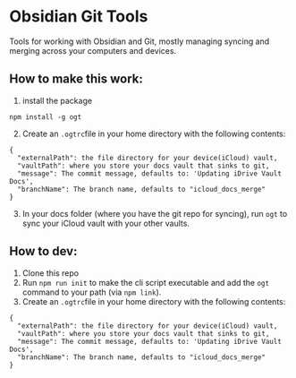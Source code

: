 # Obsidian Git Tools
Tools for working with Obsidian and Git, mostly managing syncing and merging across your computers and devices.

## How to make this work:
1. install the package
```shell
npm install -g ogt
```
2. Create an `.ogtrc`file in your home directory with the following contents:
```
{
  "externalPath": the file directory for your device(iCloud) vault,
  "vaultPath": where you store your docs vault that sinks to git,
  "message": The commit message, defaults to: 'Updating iDrive Vault Docs',
  "branchName": The branch name, defaults to "icloud_docs_merge"
}
```
3. In your docs folder (where you have the git repo for syncing), run `ogt` to sync your iCloud vault with your 
   other vaults.

## How to dev:
1. Clone this repo
2. Run `npm run init` to make the cli script executable and add the `ogt` command to your path (via `npm link`).
3. Create an `.ogtrc`file in your home directory with the following contents:
```
{
  "externalPath": the file directory for your device(iCloud) vault,
  "vaultPath": where you store your docs vault that sinks to git,
  "message": The commit message, defaults to: 'Updating iDrive Vault Docs',
  "branchName": The branch name, defaults to "icloud_docs_merge"
}
```
